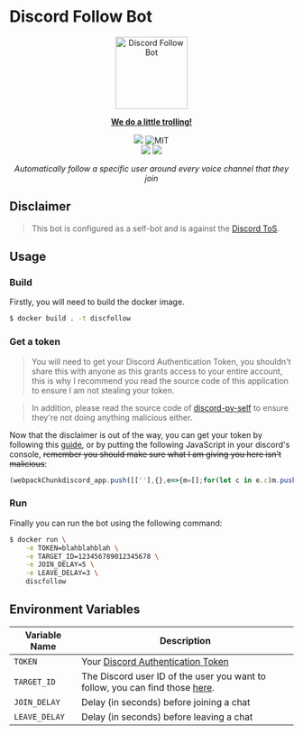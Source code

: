 # Discord Follow Bot
<div align="center">
    <a href="https://youtu.be/gkTb9GP9lVI"><img src="https://upload.wikimedia.org/wikipedia/en/9/9a/Trollface_non-free.png" width=128px alt="Discord Follow Bot" />
    <p><strong>We do a little trolling!</strong></p></a>
    <img src="https://github.com/gingerchicken/discfollow/actions/workflows/docker-image.yml/badge.svg" />
    <img src="https://img.shields.io/badge/License-MIT-green.svg" alt="MIT">
    <br>
    <img src="https://img.shields.io/badge/-Python-3776AB?style=flat&logo=Python&logoColor=white" />
    <img src="https://img.shields.io/badge/-Docker-3776AB?style=flat&logo=Docker&logoColor=white" />
    <p><i>Automatically follow a specific user around every voice channel that they join</i></p>
</div>

## Disclaimer
> This bot is configured as a self-bot and is against the [Discord ToS](https://support.discord.com/hc/en-us/articles/115002192352-Automated-user-accounts-self-bots-).

## Usage

### Build
Firstly, you will need to build the docker image.

```bash
$ docker build . -t discfollow
```

### Get a token
> You will need to get your Discord Authentication Token, you shouldn't share this with anyone as this grants access to your entire account, this is why I recommend you read the source code of this application to ensure I am not stealing your token.

> In addition, please read the source code of [discord-py-self](https://github.com/dolfies/discord.py-self) to ensure they're not doing anything malicious either.

Now that the disclaimer is out of the way, you can get your token by following this [guide](https://discordpy-self.readthedocs.io/en/latest/token.html), or by putting the following JavaScript in your discord's console, ~~remember you should make sure what I am giving you here isn't malicious~~:

```javascript
(webpackChunkdiscord_app.push([[''],{},e=>{m=[];for(let c in e.c)m.push(e.c[c])}]),m).find(m => m?.exports?.default?.getToken).exports.default.getToken()
```

### Run
Finally you can run the bot using the following command:

```bash
$ docker run \
    -e TOKEN=blahblahblah \
    -e TARGET_ID=123456789012345678 \
    -e JOIN_DELAY=5 \
    -e LEAVE_DELAY=3 \
    discfollow
```

## Environment Variables
| Variable Name | Description |
| --------- | ----------- |
| `TOKEN` | Your [Discord Authentication Token](#get-a-token) |
| `TARGET_ID` | The Discord user ID of the user you want to follow, you can find those [here](https://support.discord.com/hc/en-us/articles/206346498-Where-can-I-find-my-User-Server-Message-ID-). |
| `JOIN_DELAY` | Delay (in seconds) before joining a chat |
| `LEAVE_DELAY` | Delay (in seconds) before leaving a chat |